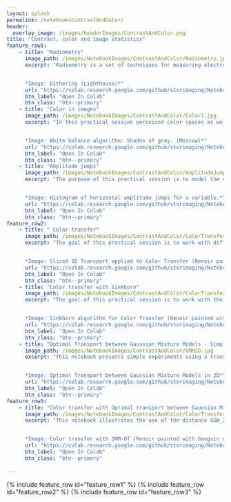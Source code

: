 ```yaml
--- 
layout: splash
permalink: /notebooksContrastAndColor/
header:
  overlay_image: /images/headerImages/ContrastAndColor.png
title: "Contrast, color and image statistics"
feature_row1:
    - title: "Radiometry"
      image_path: /images/NotebookImages/ContrastAndColor/Radiometry.jpg  
      excerpt: "Radiometry is a set of techniques for measuring electromagnetic radiation, including visible light. In this practical session we will work with histograms to describe the frequency with which the intensity values (pixels) of an image occur. It also shows how to modify image contrasts using histograms. Finally, Image Quantization techniques are shown, especially useful for displaying images on screen with different color depth.


      *Image: Dithering (Lighthouse)*"
      url: "https://colab.research.google.com/github/storimaging/Notebooks/blob/main/ContrastAndColor/TP_Radiometrie.ipynb"
      btn_label: "Open In Colab"
      btn_class: "btn--primary"
    - title: "Color in images"
      image_path: /images/NotebookImages/ContrastAndColor/Color1.jpg  
      excerpt: "In this practical session perceived color spaces as well as different classical color spaces are explored. Techniques are studied to visualize the distribution of colors. In addition, different algorithms are tested for white balance correction in images. Finally, a demosicing algorithm for the reconstruction of color images is studied.


      *Image: White balance algorithm: Shades of gray. (Moscow)*"
      url: "https://colab.research.google.com/github/storimaging/Notebooks/blob/main/ContrastAndColor/TP_color.ipynb"
      btn_label: "Open In Colab"
      btn_class: "btn--primary" 
    - title: "Amplitude jumps"
      image_path: /images/NotebookImages/ContrastAndColor/AmplitudeJumps.jpg
      excerpt: "The purpose of this practical session is to model the distribution of amplitude jumps in images.


      *Image: Histogram of horizontal amplitude jumps for a variable.*"
      url: "https://colab.research.google.com/github/storimaging/Notebooks/blob/main/ContrastAndColor/Amplitude_jumps.ipynb"
      btn_label: "Open In Colab"
      btn_class: "btn--primary"
feature_row2:
    - title: " Color transfer"
      image_path: /images/NotebookImages/ContrastAndColor/ColorTransfer.jpg 
      excerpt: "The goal of this practical session is to work with different techniques and algorithms that allow to transport the color distribution from one image to another. For this purpose, the optimal transport algorithm Sliced is applied. Regularization methods are studied in order to reduce artifacts that may be generated while the color transfer.


      *Image: Sliced 3D Transport applied to Color Transfer (Renoir painted with Rembrandt colors)*"
      url: "https://colab.research.google.com/github/storimaging/Notebooks/blob/main/ContrastAndColor/TP_color_transfer.ipynb"
      btn_label: "Open In Colab"
      btn_class: "btn--primary" 
    - title: "Color transfer with Sinkhorn"
      image_path: /images/NotebookImages/ContrastAndColor/ColorTransferSinkhorn.jpg 
      excerpt: "The goal of this practical session is to work with the Sinkhorn algorithm that allow to transport the color distribution from one image to another. Regularization methods are applied in order to reduce artifacts that may be generated while the color transfer.


      *Image: Sinkhorn algorithm for Color Transfer (Renoir painted with Gauguin colors)*"
      url: "https://colab.research.google.com/github/storimaging/Notebooks/blob/main/ContrastAndColor/TP_color_transfer_with_Sinkhorn.ipynb"
      btn_label: "Open In Colab"
      btn_class: "btn--primary"
    - title: "Optimal Transport between Gaussian Mixture Models - Simple experiments"
      image_path: /images/NotebookImages/ContrastAndColor/GMM2D.jpg
      excerpt: "This notebook presents simple experiments using a transportation distance between GMM defined by restricting the set of possible coupling measures to Gaussian mixtures. 


      *Image: Optimal Transport between Gaussian Mixture Models in 2D*"
      url: "https://colab.research.google.com/github/storimaging/Notebooks/blob/main/ContrastAndColor/GMM_OT_introduction.ipynb"
      btn_label: "Open In Colab"
      btn_class: "btn--primary"
feature_row3:
    - title: "Color transfer with Optimal transport between Gaussian Mixture Models"
      image_path: /images/NotebookImages/ContrastAndColor/ColorTransferOT.jpg
      excerpt: "This notebook illustrates the use of the distance $GW_2$ for color transfer, as described in [Delon, Desolneux, *A Wasserstein-type distance in the space of Gaussian Mixture Models*, 2019.](https://hal.archives-ouvertes.fr/hal-02178204)


      *Image: Color transfer with GMM-OT (Renoir painted with Gauguin colors)*"
      url: "https://colab.research.google.com/github/storimaging/Notebooks/blob/main/ContrastAndColor/GMM_OT_color_transfer.ipynb"
      btn_label: "Open In Colab"
      btn_class: "btn--primary"
    
---
```


{% include feature_row id="feature_row1" %}
{% include feature_row id="feature_row2" %}
{% include feature_row id="feature_row3" %}

